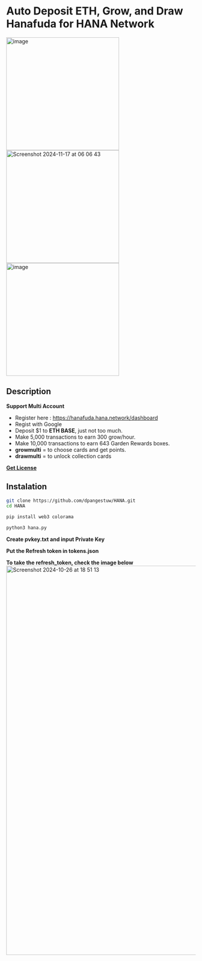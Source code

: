 # Auto Deposit ETH, Grow, and Draw Hanafuda for HANA Network 

<img height="300" alt="image" src="https://github.com/user-attachments/assets/6f263d6e-5449-4876-a2d4-b269f04611f6">
<img height="300" alt="Screenshot 2024-11-17 at 06 06 43" src="https://github.com/user-attachments/assets/d126ec9d-9f09-41ac-a298-c1d36dba953d">

<img height="300" alt="image" src="https://github.com/user-attachments/assets/5e75477a-8cbf-422b-b350-878489dd0907">

## Description 
**Support Multi Account** 
- Register here : https://hanafuda.hana.network/dashboard
- Regist with Google
- Deposit $1 to **ETH BASE**, just not too much.
- Make 5,000 transactions to earn 300 grow/hour.
- Make 10,000 transactions to earn 643 Garden Rewards boxes.
- **growmulti** = to choose cards and get points.
- **drawmulti** = to unlock collection cards

[**Get License**](https://t.me/Laporan_Sayang_bot)

## Instalation
```bash
git clone https://github.com/dpangestuw/HANA.git
cd HANA
```
```bash
pip install web3 colorama
```
```bash
python3 hana.py
```
**Create pvkey.txt and input Private Key**

**Put the Refresh token in tokens.json**

**To take the refresh_token, check the image below**
<img width="1035" alt="Screenshot 2024-10-26 at 18 51 13" src="https://github.com/user-attachments/assets/7ebb7fb0-ef54-4b29-be49-2b9843f6eb55">

